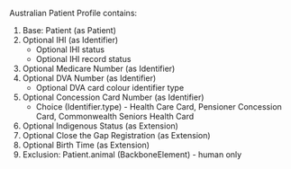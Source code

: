 Australian Patient Profile contains:

1. Base: Patient (as Patient)
1. Optional IHI (as Identifier)
	* Optional IHI status
	* Optional IHI record status
1. Optional Medicare Number (as Identifier)
1. Optional DVA Number (as Identifier)
	* Optional DVA card colour identifier type
1. Optional Concession Card Number (as Identifier)
	* Choice (Identifier.type) - Health Care Card, Pensioner Concession Card, Commonwealth Seniors Health Card
1. Optional Indigenous Status (as Extension)
1. Optional Close the Gap Registration (as Extension)
1. Optional Birth Time (as Extension)
1. Exclusion: Patient.animal (BackboneElement) - human only

